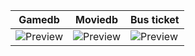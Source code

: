 | Gamedb | Moviedb | Bus ticket |
| --- | --- | --- |
| ![Preview](gif/Screen-Recording-2021-07-31-at-01.48.13.gif) | ![Preview](gif/Screen-Recording-2021-07-31-at-02.20.48) | ![Preview](gif/Screen-Recording-2021-07-31-at-01.43.22) |

